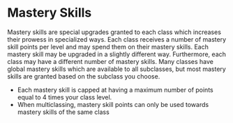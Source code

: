 # Mastery Skills
Mastery skills are special upgrades granted to each class which increases their prowess in specialized ways. Each class receives a number of mastery skill points per level and may spend them on their mastery skills. Each mastery skill may be upgraded in a slightly different way. Furthermore, each class may have a different number of mastery skills. Many classes have global mastery skills which are available to all subclasses, but most mastery skills are granted based on the subclass you choose.

- Each mastery skill is capped at having a maximum number of points equal to 4 times your class level. 
- When multiclassing, mastery skill points can only be used towards mastery skills of the same class